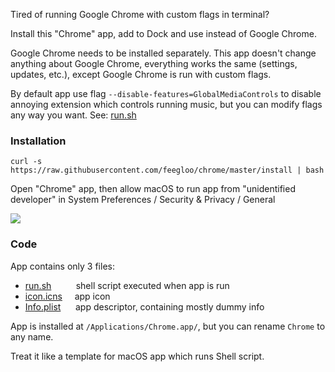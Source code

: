 Tired of running Google Chrome with custom flags in terminal? 

Install this "Chrome" app, add to Dock and use instead of Google Chrome.

Google Chrome needs to be installed separately. This app doesn't change anything about Google Chrome, everything works the same (settings, updates, etc.), except Google Chrome is run with custom flags.

By default app use flag `--disable-features=GlobalMediaControls` to disable annoying extension which controls running music, but you can modify flags any way you want. See: [run.sh](https://github.com/feegloo/chrome/blob/master/Chrome.app/Contents/MacOS/run.sh)

### Installation

`curl -s https://raw.githubusercontent.com/feegloo/chrome/master/install | bash`

Open "Chrome" app, then allow macOS to run app from "unidentified developer" in System Preferences / Security & Privacy / General

![](https://www.macworld.co.uk/cmsdata/features/3669596/how_to_open_mac_app_unidentified_developer_780.jpg)

### Code

App contains only 3 files:
- [run.sh](https://github.com/feegloo/chrome/blob/master/Chrome.app/Contents/MacOS/run.sh) &nbsp;&nbsp;&nbsp;&nbsp;&nbsp;&nbsp;&nbsp;&nbsp; shell script executed when app is run
- [icon.icns](https://github.com/feegloo/chrome/blob/master/Chrome.app/Contents/Resources/icon.icns) &nbsp;&nbsp;&nbsp; app icon
- [Info.plist](https://github.com/feegloo/chrome/blob/master/Chrome.app/Contents/Info.plist) &nbsp;&nbsp;&nbsp;&nbsp; app descriptor, containing mostly dummy info

App is installed at `/Applications/Chrome.app/`, but you can rename `Chrome` to any name.

Treat it like a template for macOS app which runs Shell script.

